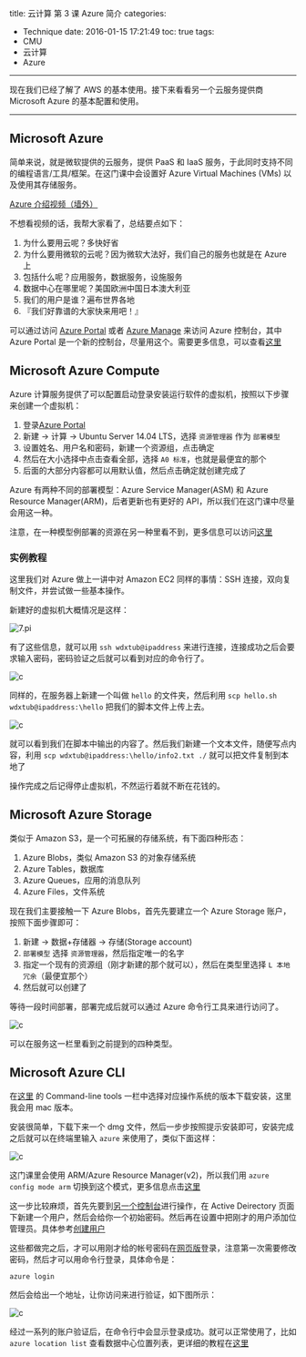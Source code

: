 title: 云计算 第 3 课 Azure 简介
categories:
- Technique
date: 2016-01-15 17:21:49
toc: true
tags:
- CMU
- 云计算
- Azure
---

现在我们已经了解了 AWS 的基本使用。接下来看看另一个云服务提供商 Microsoft Azure 的基本配置和使用。

<!-- more -->

---


## Microsoft Azure

简单来说，就是微软提供的云服务，提供 PaaS 和 IaaS 服务，于此同时支持不同的编程语言/工具/框架。在这门课中会设置好 Azure Virtual Machines (VMs) 以及使用其存储服务。

[Azure 介绍视频（墙外）](https://youtu.be/ZNgvZE0MLeo)

不想看视频的话，我帮大家看了，总结要点如下：

1. 为什么要用云呢？多快好省
2. 为什么要用微软的云呢？因为微软大法好，我们自己的服务也就是在 Azure 上
3. 包括什么呢？应用服务，数据服务，设施服务
4. 数据中心在哪里呢？美国欧洲中国日本澳大利亚
5. 我们的用户是谁？遍布世界各地
6. 『我们好靠谱的大家快来用吧！』

可以通过访问 [Azure Portal](https://portal.azure.com/) 或者 [Azure Manage](https://manage.windowsazure.com/) 来访问 Azure 控制台，其中 Azure Portal 是一个新的控制台，尽量用这个。需要更多信息，可以查看[这里](https://azure.microsoft.com/en-us/documentation/articles/fundamentals-introduction-to-azure)

## Microsoft Azure Compute

Azure 计算服务提供了可以配置启动登录安装运行软件的虚拟机，按照以下步骤来创建一个虚拟机：

1. 登录[Azure Portal](https://portal.azure.com/)
2. 新建 -> 计算 -> Ubuntu Server 14.04 LTS，选择 `资源管理器` 作为 `部署模型`
3. 设置姓名、用户名和密码，新建一个资源组，点击确定
4. 然后在大小选择中点击查看全部，选择 `A0 标准`，也就是最便宜的那个
5. 后面的大部分内容都可以用默认值，然后点击确定就创建完成了

Azure 有两种不同的部署模型：Azure Service Manager(ASM) 和 Azure Resource Manager(ARM)，后者更新也有更好的 API，所以我们在这门课中尽量会用这一种。

注意，在一种模型例部署的资源在另一种里看不到，更多信息可以访问[这里](http://blogs.msdn.com/b/cloud_solution_architect/archive/2015/03/17/rbac-and-the-azure-resource-manager.aspx)

### 实例教程

这里我们对 Azure 做上一讲中对 Amazon EC2 同样的事情：SSH 连接，双向复制文件，并尝试做一些基本操作。

新建好的虚拟机大概情况是这样：

![7.pi](/images/7.pic.jpg)

有了这些信息，就可以用 `ssh wdxtub@ipaddress` 来进行连接，连接成功之后会要求输入密码，密码验证之后就可以看到对应的命令行了。

![c](/images/cc3.jpg)

同样的，在服务器上新建一个叫做 `hello` 的文件夹，然后利用 `scp hello.sh wdxtub@ipaddress:\hello` 把我们的脚本文件上传上去。

![c](/images/cc4.jpg)

就可以看到我们在脚本中输出的内容了。然后我们新建一个文本文件，随便写点内容，利用 `scp wdxtub@ipaddress:\hello/info2.txt ./` 就可以把文件复制到本地了

操作完成之后记得停止虚拟机，不然运行着就不断在花钱的。

## Microsoft Azure Storage

类似于 Amazon S3，是一个可拓展的存储系统，有下面四种形态：

1. Azure Blobs，类似 Amazon S3 的对象存储系统
2. Azure Tables，数据库
3. Azure Queues，应用的消息队列
4. Azure Files，文件系统

现在我们主要接触一下 Azure Blobs，首先先要建立一个 Azure Storage 账户，按照下面步骤即可：

1. 新建 -> 数据+存储器 -> 存储(Storage account)
2. `部署模型` 选择 `资源管理器`，然后指定唯一的名字
3. 指定一个现有的资源组（刚才新建的那个就可以），然后在类型里选择 `L 本地冗余`（最便宜那个）
4. 然后就可以创建了

等待一段时间部署，部署完成后就可以通过 Azure 命令行工具来进行访问了。

![c](/images/cc5.jpg)

可以在服务这一栏里看到之前提到的四种类型。

## Microsoft Azure CLI

在[这里](https://azure.microsoft.com/en-us/downloads/) 的 Command-line tools 一栏中选择对应操作系统的版本下载安装，这里我会用 mac 版本。

安装很简单，下载下来一个 dmg 文件，然后一步步按照提示安装即可，安装完成之后就可以在终端里输入 `azure` 来使用了，类似下面这样：

![c](/images/cc6.jpg)

这门课里会使用 ARM/Azure Resource Manager(v2)，所以我们用 `azure config mode arm` 切换到这个模式，更多信息点击[这里](https://azure.microsoft.com/en-us/documentation/articles/virtual-machines-azurerm-versus-azuresm)

这一步比较麻烦，首先先要到[另一个控制台](https://manage.windowsazure.com)进行操作，在 Active
 Deirectory 页面下新建一个用户，然后会给你一个初始密码。然后再在设置中把刚才的用户添加位管理员。具体参考[创建用户](https://azure.microsoft.com/en-us/documentation/articles/active-directory-create-users/)

这些都做完之后，才可以用刚才给的帐号密码在[网页版](https://manage.windowsazure.com)登录，注意第一次需要修改密码，然后才可以用命令行登录，具体命令是：

```bash
azure login 
```

然后会给出一个地址，让你访问来进行验证，如下图所示：

![c](/images/cc7.jpg)

经过一系列的账户验证后，在命令行中会显示登录成功。就可以正常使用了，比如 `azure location list` 查看数据中心位置列表，更详细的教程在[这里](https://azure.microsoft.com/en-us/documentation/articles/azure-cli-arm-commands/)


